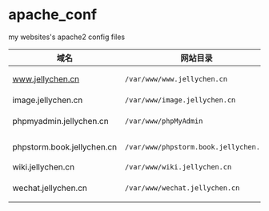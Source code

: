 # apache_conf
my websites's apache2 config files

| 域名 | 网站目录 | 说明 |
| --- | --- | --- |
| www.jellychen.cn | `/var/www/www.jellychen.cn` | 我的个人首页 |
| image.jellychen.cn | `/var/www/image.jellychen.cn` | 图床 |
| phpmyadmin.jellychen.cn | `/var/www/phpMyAdmin` | 数据库管理 |
| phpstorm.book.jellychen.cn | `/var/www/phpstorm.book.jellychen.cn` | PHPStorm 中文文档 |
| wiki.jellychen.cn | `/var/www/wiki.jellychen.cn` | 个人wiki |
| wechat.jellychen.cn | `/var/www/wechat.jellychen.cn` | 微信功能测试 |
